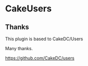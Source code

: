 # CakeUsers

## Thanks

This plugin is based to CakeDC/Users

Many thanks.

https://github.com/CakeDC/users